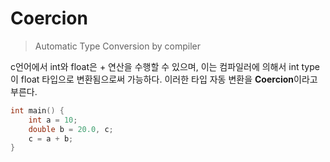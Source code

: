 # Coercion

> Automatic Type Conversion by compiler

 c언어에서 int와 float은 + 연산을 수행할 수 있으며, 이는 컴파일러에 의해서 int type이 float 타입으로 변환됨으로써 가능하다. 이러한 타입 자동 변환을 **Coercion**이라고 부른다.
 
```c
int main() {
	int a = 10;
	double b = 20.0, c;
	c = a + b;
}
```